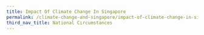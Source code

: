 ```yaml
---
title: Impact Of Climate Change In Singapore
permalink: /climate-change-and-singapore/impact-of-climate-change-in-singapore/
third_nav_title: National Circumstances
---
```

